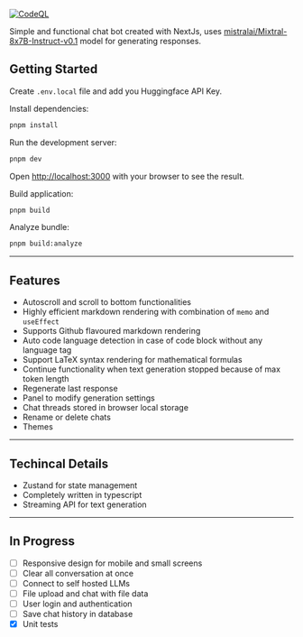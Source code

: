 [![CodeQL](https://github.com/gsaivinay/awesome-chatbot/actions/workflows/codeql.yml/badge.svg)](https://github.com/gsaivinay/awesome-chatbot/actions/workflows/codeql.yml)

Simple and functional chat bot created with NextJs, uses [mistralai/Mixtral-8x7B-Instruct-v0.1](https://huggingface.co/mistralai/Mixtral-8x7B-Instruct-v0.1) model for generating responses.

## Getting Started

Create `.env.local` file and add you Huggingface API Key.

Install dependencies:

```bash
pnpm install
```

Run the development server:

```bash
pnpm dev
```

Open [http://localhost:3000](http://localhost:3000) with your browser to see the result.

Build application:

```bash
pnpm build
```

Analyze bundle:

```bash
pnpm build:analyze
```

---

## Features

- Autoscroll and scroll to bottom functionalities
- Highly efficient markdown rendering with combination of `memo` and `useEffect`
- Supports Github flavoured markdown rendering
- Auto code language detection in case of code block without any language tag
- Support LaTeX syntax rendering for mathematical formulas
- Continue functionality when text generation stopped because of max token length
- Regenerate last response
- Panel to modify generation settings
- Chat threads stored in browser local storage
- Rename or delete chats
- Themes

---

## Techincal Details
- Zustand for state management
- Completely written in typescript
- Streaming API for text generation

---
## In Progress
- [ ] Responsive design for mobile and small screens
- [ ] Clear all conversation at once
- [ ] Connect to self hosted LLMs
- [ ] File upload and chat with file data
- [ ] User login and authentication
- [ ] Save chat history in database
- [x] Unit tests